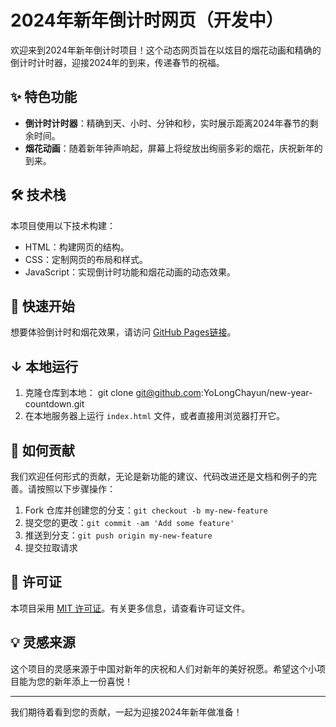 # 2024年新年倒计时网页（开发中）

欢迎来到2024年新年倒计时项目！这个动态网页旨在以炫目的烟花动画和精确的倒计时计时器，迎接2024年的到来，传递春节的祝福。

## ✨ 特色功能
- **倒计时计时器**：精确到天、小时、分钟和秒，实时展示距离2024年春节的剩余时间。
- **烟花动画**：随着新年钟声响起，屏幕上将绽放出绚丽多彩的烟花，庆祝新年的到来。

## 🛠 技术栈
本项目使用以下技术构建：
- HTML：构建网页的结构。
- CSS：定制网页的布局和样式。
- JavaScript：实现倒计时功能和烟花动画的动态效果。

## 🚀 快速开始
想要体验倒计时和烟花效果，请访问 [GitHub Pages链接](https://yolongchayun.github.io/new-year-countdown/)。

## ↓ 本地运行
1. 克隆仓库到本地：
git clone git@github.com:YoLongChayun/new-year-countdown.git
2. 在本地服务器上运行 `index.html` 文件，或者直接用浏览器打开它。

## 🤝 如何贡献
我们欢迎任何形式的贡献，无论是新功能的建议、代码改进还是文档和例子的完善。请按照以下步骤操作：
1. Fork 仓库并创建您的分支：`git checkout -b my-new-feature`
2. 提交您的更改：`git commit -am 'Add some feature'`
3. 推送到分支：`git push origin my-new-feature`
4. 提交拉取请求

## 📝 许可证
本项目采用 [MIT 许可证](LICENSE)。有关更多信息，请查看许可证文件。

## 💡 灵感来源
这个项目的灵感来源于中国对新年的庆祝和人们对新年的美好祝愿。希望这个小项目能为您的新年添上一份喜悦！

---

我们期待着看到您的贡献，一起为迎接2024年新年做准备！
